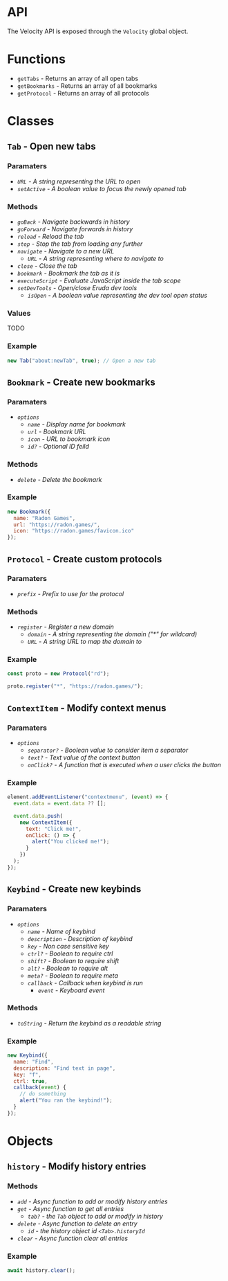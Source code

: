 # API

The Velocity API is exposed through the `Velocity` global object.

# Functions

- `getTabs` - Returns an array of all open tabs
- `getBookmarks` - Returns an array of all bookmarks
- `getProtocol` - Returns an array of all protocols

# Classes

## `Tab` - Open new tabs

### Paramaters

- _`URL` - A string representing the URL to open_
- _`setActive` - A boolean value to focus the newly opened tab_

### Methods

- _`goBack` - Navigate backwards in history_
- _`goForward` - Navigate forwards in history_
- _`reload` - Reload the tab_
- _`stop` - Stop the tab from loading any further_
- _`navigate` - Navigate to a new URL_
  - _`URL` - A string representing where to navigate to_
- _`close` - Close the tab_
- _`bookmark` - Bookmark the tab as it is_
- _`executeScript` - Evaluate JavaScript inside the tab scope_
- _`setDevTools` - Open/close Eruda dev tools_
  - _`isOpen` - A boolean value representing the dev tool open status_

### Values

TODO

### Example

```js
new Tab("about:newTab", true); // Open a new tab
```

## `Bookmark` - Create new bookmarks

### Paramaters

- _`options`_
  - _`name` - Display name for bookmark_
  - _`url` - Bookmark URL_
  - _`icon` - URL to bookmark icon_
  - _`id?` - Optional ID feild_

### Methods

- _`delete` - Delete the bookmark_

### Example

```js
new Bookmark({
  name: "Radon Games",
  url: "https://radon.games/",
  icon: "https://radon.games/favicon.ico"
});
```

## `Protocol` - Create custom protocols

### Paramaters

- _`prefix` - Prefix to use for the protocol_

### Methods

- _`register` - Register a new domain_
  - _`domain` - A string representing the domain ("\*" for wildcard)_
  - _`URL` - A string URL to map the domain to_

### Example

```js
const proto = new Protocol("rd");

proto.register("*", "https://radon.games/");
```

## `ContextItem` - Modify context menus

### Paramaters

- _`options`_
  - _`separator?` - Boolean value to consider item a separator_
  - _`text?` - Text value of the context button_
  - _`onClick?` - A function that is executed when a user clicks the button_

### Example

```js
element.addEventListener("contextmenu", (event) => {
  event.data = event.data ?? [];

  event.data.push(
    new ContextItem({
      text: "Click me!",
      onClick: () => {
        alert("You clicked me!");
      }
    })
  );
});
```

## `Keybind` - Create new keybinds

### Paramaters

- _`options`_
  - _`name` - Name of keybind_
  - _`description` - Description of keybind_
  - _`key` - Non case sensitive key_
  - _`ctrl?` - Boolean to require ctrl_
  - _`shift?` - Boolean to require shift_
  - _`alt?` - Boolean to require alt_
  - _`meta?` - Boolean to require meta_
  - _`callback` - Callback when keybind is run_
    - _`event` - Keyboard event_

### Methods

- _`toString` - Return the keybind as a readable string_

### Example

```js
new Keybind({
  name: "Find",
  description: "Find text in page",
  key: "f",
  ctrl: true,
  callback(event) {
    // do something
    alert("You ran the keybind!");
  }
});
```

# Objects

## `history` - Modify history entries

### Methods

- _`add` - Async function to add or modify history entries_
- _`get` - Async function to get all entries_
  - _`tab?` - the `Tab` object to add or modify in history_
- _`delete` - Async function to delete an entry_
  - _`id` - the history object id `<Tab>.historyId`_
- _`clear` - Async function clear all entries_

### Example

```js
await history.clear();
```
